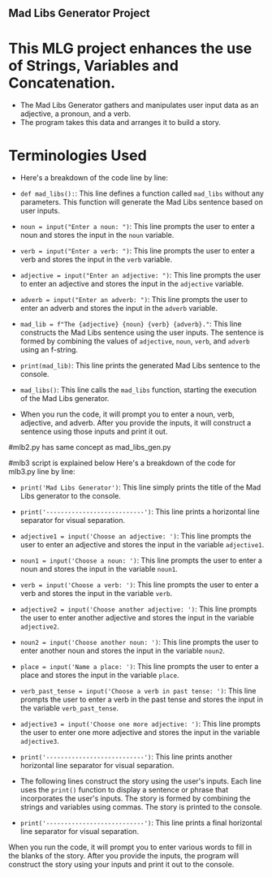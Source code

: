 ## Mad Libs Generator Project
# This MLG project enhances the use of Strings, Variables and Concatenation.
* The Mad Libs Generator gathers and manipulates user input data as an adjective, a pronoun, and a verb.
* The program takes this data and arranges it to build a story.

# Terminologies Used
* Here's a breakdown of the code line by line:

* `def mad_libs():`: This line defines a function called `mad_libs` without any parameters. This function will generate the Mad Libs sentence based on user inputs.

*  `noun = input("Enter a noun: ")`: This line prompts the user to enter a noun and stores the input in the `noun` variable.

*  `verb = input("Enter a verb: ")`: This line prompts the user to enter a verb and stores the input in the `verb` variable.

*  `adjective = input("Enter an adjective: ")`: This line prompts the user to enter an adjective and stores the input in the `adjective` variable.

*  `adverb = input("Enter an adverb: ")`: This line prompts the user to enter an adverb and stores the input in the `adverb` variable.

*  `mad_lib = f"The {adjective} {noun} {verb} {adverb}."`: This line constructs the Mad Libs sentence using the user inputs. The sentence is formed by combining the values of `adjective`, `noun`, `verb`, and `adverb` using an f-string.

*  `print(mad_lib)`: This line prints the generated Mad Libs sentence to the console.

*  `mad_libs()`: This line calls the `mad_libs` function, starting the execution of the Mad Libs generator.

* When you run the code, it will prompt you to enter a noun, verb, adjective, and adverb. After you provide the inputs, it will construct a sentence using those inputs and print it out.

#mlb2.py has same concept as mad_libs_gen.py

#mlb3 script is explained below
Here's a breakdown of the code for mlb3.py line by line:

* `print('Mad Libs Generator')`: This line simply prints the title of the Mad Libs generator to the console.

* `print('---------------------------')`: This line prints a horizontal line separator for visual separation.

* `adjective1 = input('Choose an adjective: ')`: This line prompts the user to enter an adjective and stores the input in the variable `adjective1`.

* `noun1 = input('Choose a noun: ')`: This line prompts the user to enter a noun and stores the input in the variable `noun1`.

* `verb = input('Choose a verb: ')`: This line prompts the user to enter a verb and stores the input in the variable `verb`.

* `adjective2 = input('Choose another adjective: ')`: This line prompts the user to enter another adjective and stores the input in the variable `adjective2`.

* `noun2 = input('Choose another noun: ')`: This line prompts the user to enter another noun and stores the input in the variable `noun2`.

* `place = input('Name a place: ')`: This line prompts the user to enter a place and stores the input in the variable `place`.

* `verb_past_tense = input('Choose a verb in past tense: ')`: This line prompts the user to enter a verb in the past tense and stores the input in the variable `verb_past_tense`.

* `adjective3 = input('Choose one more adjective: ')`: This line prompts the user to enter one more adjective and stores the input in the variable `adjective3`.

* `print('---------------------------')`: This line prints another horizontal line separator for visual separation.

*  The following lines construct the story using the user's inputs. Each line uses the `print()` function to display a sentence or phrase that incorporates the user's inputs. The story is formed by combining the strings and variables using commas. The story is printed to the console.

* `print('---------------------------')`: This line prints a final horizontal line separator for visual separation.

When you run the code, it will prompt you to enter various words to fill in the blanks of the story. After you provide the inputs, the program will construct the story using your inputs and print it out to the console.
